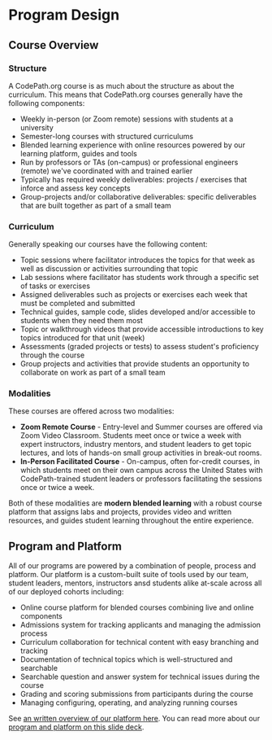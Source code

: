 # Program Design

## Course Overview

### Structure

A CodePath.org course is as much about the structure as about the curriculum. This means that CodePath.org courses generally have the following components:

* Weekly in-person \(or Zoom remote\) sessions with students at a university
* Semester-long courses with structured curriculums
* Blended learning experience with online resources powered by our learning platform, guides and tools
* Run by professors or TAs \(on-campus\) or professional engineers \(remote\) we've coordinated with and trained earlier
* Typically has required weekly deliverables: projects / exercises that inforce and assess key concepts
* Group-projects and/or collaborative deliverables: specific deliverables that are built together as part of a small team

### Curriculum

Generally speaking our courses have the following content:

* Topic sessions where facilitator introduces the topics for that week as well as discussion or activities surrounding that topic
* Lab sessions where facilitator has students work through a specific set of tasks or exercises
* Assigned deliverables such as projects or exercises each week that must be completed and submitted
* Technical guides, sample code, slides developed and/or accessible to students when they need them most
* Topic or walkthrough videos that provide accessible introductions to key topics introduced for that unit \(week\)
* Assessments \(graded projects or tests\) to assess student's proficiency through the course
* Group projects and activities that provide students an opportunity to collaborate on work as part of a small team

### Modalities

These courses are offered across two modalities:

* **Zoom Remote Course** - Entry-level and Summer courses are offered via Zoom Video Classroom. Students meet once or twice a week with expert instructors, industry mentors, and student leaders to get topic lectures, and lots of hands-on small group activities in break-out rooms.
* **In-Person Facilitated Course** - On-campus, often for-credit courses, in which students meet on their own campus across the United States with CodePath-trained student leaders or professors facilitating the sessions once or twice a week. 

Both of these modalities are **modern blended learning** with a robust course platform that assigns labs and projects, provides video and written resources, and guides student learning throughout the entire experience.

## Program and Platform

All of our programs are powered by a combination of people, process and platform. Our platform is a custom-built suite of tools used by our team, student leaders, mentors, instructors ansd students alike at-scale across all of our deployed cohorts including:

* Online course platform for blended courses combining live and online components
* Admissions system for tracking applicants and managing the admission process
* Curriculum collaboration for technical content with easy branching and tracking
* Documentation of technical topics which is well-structured and searchable
* Searchable question and answer system for technical issues during the course
* Grading and scoring submissions from participants during the course
* Managing configuring, operating, and analyzing running courses

See [an written overview of our platform here](appendix/learning-platform.md). You can read more about our [program and platform on this slide deck](https://docs.google.com/presentation/d/1m1ykPA7kld3XM7j4pXvkBWH87tN-5yhNvgQRKdGxbH0/edit?usp=sharing).

